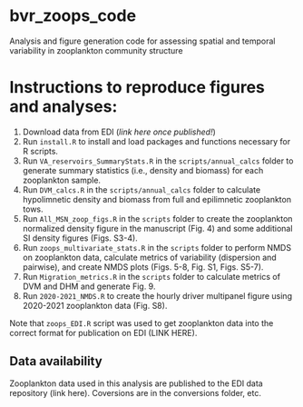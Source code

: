 # bvr_zoops_code

Analysis and figure generation code for assessing spatial and temporal variability in zooplankton community structure

# Instructions to reproduce figures and analyses:

1.  Download data from EDI (*link here once published!*)
2.  Run `install.R` to install and load packages and functions necessary for R scripts.
3.  Run `VA_reservoirs_SummaryStats.R` in the `scripts/annual_calcs` folder to generate summary statistics (i.e., density and biomass) for each zooplankton sample.
4.  Run `DVM_calcs.R` in the `scripts/annual_calcs` folder to calculate hypolimnetic density and biomass from full and epilimnetic zooplankton tows.
5.  Run `All_MSN_zoop_figs.R` in the `scripts` folder to create the zooplankton normalized density figure in the manuscript (Fig. 4) and some additional SI density figures (Figs. S3-4).
6.  Run `zoops_multivariate_stats.R` in the `scripts` folder to perform NMDS on zooplankton data, calculate metrics of variability (dispersion and pairwise), and create NMDS plots (Figs. 5-8, Fig. S1, Figs. S5-7).
7.  Run `Migration_metrics.R` in the `scripts` folder to calculate metrics of DVM and DHM and generate Fig. 9.
8.  Run `2020-2021_NMDS.R` to create the hourly driver multipanel figure using 2020-2021 zooplankton data (Fig. S8).

Note that `zoops_EDI.R` script was used to get zooplankton data into the correct format for publication on EDI (LINK HERE).

## Data availability

Zooplankton data used in this analysis are published to the EDI data repository (link here). Coversions are in the conversions folder, etc.